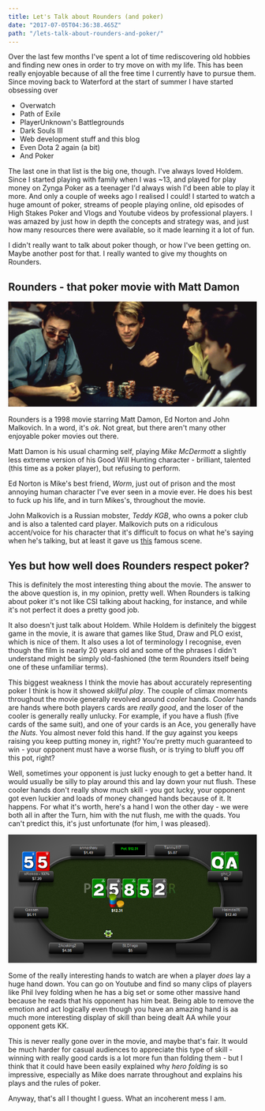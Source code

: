 ```yaml
---
title: Let's Talk about Rounders (and poker)
date: "2017-07-05T04:36:38.465Z"
path: "/lets-talk-about-rounders-and-poker/"
---
```



  Over the last few months I've spent a lot of time rediscovering old hobbies and finding new ones in order to try move on with my life. This has been really enjoyable because of all the free time I currently have to pursue them. Since moving back to Waterford at the start of summer I have started obsessing over
  
  * Overwatch
  * Path of Exile
  * PlayerUnknown's Battlegrounds
  * Dark Souls III
  * Web development stuff and this blog
  * Even Dota 2 again (a bit)
  * And Poker

The last one in that list is the big one, though. I've always loved Holdem. Since I started playing with family when I was ~13, and played for play money on Zynga Poker as a teenager I'd always wish I'd been able to play it more. And only a couple of weeks ago I realised I could! I started to watch a huge amount of poker, streams of people playing online, old episodes of High Stakes Poker and Vlogs and Youtube videos by professional players. I was amazed by just how in depth the concepts and strategy was, and just how many resources there were available, so it made learning it a lot of fun.

I didn't really want to talk about poker though, or how I've been getting on. Maybe another post for that. I really wanted to give my thoughts on Rounders.

## Rounders - that poker movie with Matt Damon

  ![Cast of Rounders](rounders.jpg "Cast of Rounders")

Rounders is a 1998 movie starring Matt Damon, Ed Norton and John Malkovich. In a word, it's *ok*. Not great, but there aren't many other enjoyable poker movies out there.

Matt Damon is his usual charming self, playing *Mike McDermott* a slightly less extreme version of his Good Will Hunting character - brilliant, talented (this time as a poker player), but refusing to perform.

Ed Norton is Mike's best friend, *Worm*, just out of prison and the most annoying human character I've ever seen in a movie ever. He does his best to fuck up his life, and in turn Mikes's, throughout the movie.

John Malkovich is a Russian mobster, *Teddy KGB*, who owns a poker club and is also a talented card player. Malkovich puts on a ridiculous accent/voice for his character that it's difficult to focus on what he's saying when he's talking, but at least it gave us [this](https://www.youtube.com/watch?v=1jUBbCgMWmE) famous scene.

## Yes but how well does Rounders respect poker?

This is definitely the most interesting thing about the movie. The answer to the above question is, in my opinion, pretty well. When Rounders is talking about poker it's not like CSI talking about hacking, for instance, and while it's not perfect it does a pretty good job.

It also doesn't just talk about Holdem. While Holdem is definitely the biggest game in the movie, it is aware that games like Stud, Draw and PLO exist, which is nice of them. It also uses a lot of terminology I recognise, even though the film is nearly 20 years old and some of the phrases I didn't understand might be simply old-fashioned (the term Rounders itself being one of these unfamiliar terms).

This biggest weakness I think the movie has about accurately representing poker I think is how it showed *skillful play*. The couple of climax moments throughout the movie generally revolved around *cooler* hands. *Cooler* hands are hands where both players cards are *really good*, and the loser of the cooler is generally really unlucky. For example, if you have a flush (five cards of the same suit), and one of your cards is an Ace, you generally have *the Nuts*. You almost never fold this hand. If the guy against you keeps raising you keep putting money in, right? You're pretty much guaranteed to win - your opponent must have a worse flush, or is trying to bluff you off this pot, right?

Well, sometimes your opponent is just lucky enough to get a better hand. It would usually be silly to play around this and lay down your nut flush. These cooler hands don't really show much skill - you got lucky, your opponent got even luckier and loads of money changed hands because of it. It happens. For what it's worth, here's a hand I won the other day - we were both all in after the Turn, him with the nut flush, me with the quads. You can't predict this, it's just unfortunate (for him, I was pleased).

![Cooler](capture.png "While I had quads, an extremely unlikely hand, the chance that his flush was beat in the end was actually pretty high. If I had a 2 or just a single 5 I still would have won with a full house. All the chips were already in before the second 2 appeared, though, so it had no effect on the decision making.")

Some of the really interesting hands to watch are when a player *does* lay a huge hand down. You can go on Youtube and find so many clips of players like Phil Ivey folding when he has a big set or some other massive hand because he reads that his opponent has him beat. Being able to remove the emotion and act logically even though you have an amazing hand is aa much more interesting display of skill than being dealt AA while your opponent gets KK.

This is never really gone over in the movie, and maybe that's fair. It would be much harder for casual audiences to appreciate this type of skill - winning with really good cards is a lot more fun than folding them - but I think that it could have been easily explained why *hero folding* is so impressive, especially as Mike does narrate throughout and explains his plays and the rules of poker.

Anyway, that's all I thought I guess. What an incoherent mess I am.
